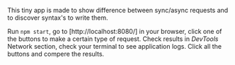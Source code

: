 This tiny app is made to show difference between sync/async requests and to discover syntax's to write them.

Run `npm start`, go to [http://localhost:8080/] in your browser, click one of the buttons to make a certain type of request. Check results in *DevTools* Network section, check your terminal to see application logs. Click all the buttons and compere the results.